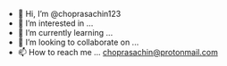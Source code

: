 - 👋 Hi, I’m @choprasachin123
- 👀 I’m interested in ...
- 🌱 I’m currently learning ...
- 💞️ I’m looking to collaborate on ...
- 📫 How to reach me ... choprasachin@protonmail.com

<!---
choprasachin123/choprasachin123 is a ✨ special ✨ repository because its `README.md` (this file) appears on your GitHub profile.
You can click the Preview link to take a look at your changes.
--->
